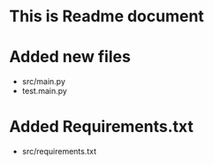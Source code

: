 # This is Readme document

# Added new files
* src/main.py
* test.main.py

# Added Requirements.txt
* src/requirements.txt